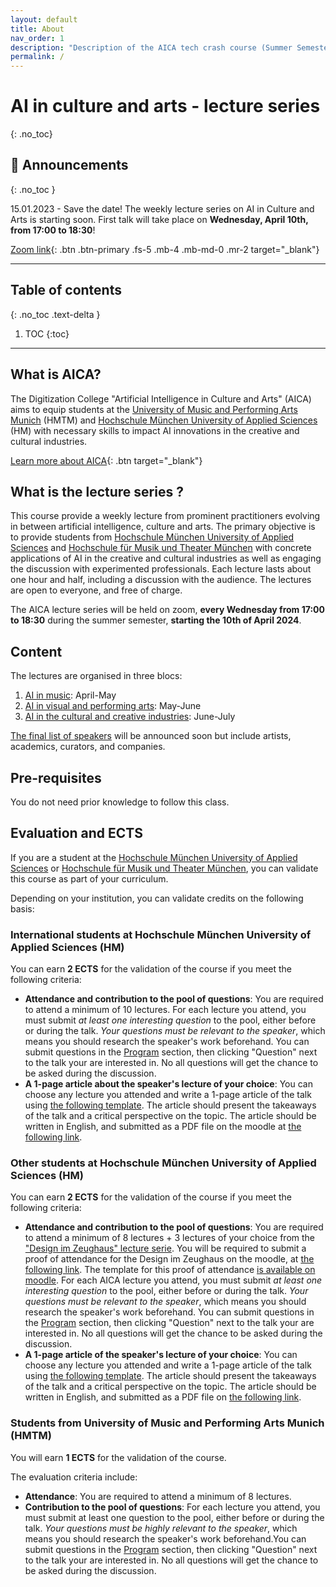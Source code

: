 ```yaml
---
layout: default
title: About
nav_order: 1
description: "Description of the AICA tech crash course (Summer Semester 2024)"
permalink: /
---
```


# AI in culture and arts - lecture series
{: .no_toc}


## 📰 Announcements
{: .no_toc }

15.01.2023 - Save the date! The weekly lecture series on AI in Culture and Arts is starting soon. First talk will take place on **Wednesday, April 10th, from 17:00 to 18:30**!

<!-- A big zoom link button -->
[Zoom link](https://zoom.us/j/91645028574?pwd=MWs2VjI1ZEx0NVpWb1FNbFNVOSszUT09){: .btn .btn-primary .fs-5 .mb-4 .mb-md-0 .mr-2 target="_blank"}

---

## Table of contents
{: .no_toc .text-delta }

1. TOC
{:toc}

---
## What is AICA? 

The Digitization College "Artificial Intelligence in Culture and Arts" (AICA) aims to equip students at the [University of Music and Performing Arts Munich](https://hmtm.de/) (HMTM) and [Hochschule München University of Applied Sciences](https://www.hm.edu/en/index.en.html) (HM) with necessary skills to impact AI innovations in the creative and cultural industries.

[Learn more about AICA](https://www.wavelab.io/aica/){: .btn target="_blank"}


## What is the lecture series ?

This course provide a weekly lecture from prominent practitioners evolving in between artificial intelligence, culture and arts. The primary objective is to provide students from [Hochschule München University of Applied Sciences](https://www.hm.edu/) and [Hochschule für Musik und Theater München](https://hmtm.de/) with concrete applications of AI in the creative and cultural industries as well as engaging the discussion with experimented professionals. Each lecture lasts about one hour and half, including a discussion with the audience. The lectures are open to everyone, and free of charge. 

The AICA lecture series will be held on zoom, **every Wednesday from 17:00 to 18:30** during the summer semester, **starting the 10th of April 2024**.


## Content

The lectures are organised in three blocs:

1. [AI in music](/program/#bloc-1-ai-in-music): April-May
2. [AI in visual and performing arts](program/#bloc-2-ai-in-visual-and-performing-arts): May-June
3. [AI in the cultural and creative industries](program/#bloc-3-ai-in-the-creative-and-cultural-industries): June-July

[The final list of speakers](speakers) will be announced soon but include artists, academics, curators, and companies.

## Pre-requisites

You do not need prior knowledge to follow this class.


## Evaluation and ECTS

If you are a student at the [Hochschule München University of Applied Sciences](https://www.hm.edu/) or [Hochschule für Musik und Theater München](https://hmtm.de/), you can validate this course as part of your curriculum.

Depending on your institution, you can validate credits on the following basis:

### International students at Hochschule München University of Applied Sciences (HM)
You can earn **2 ECTS** for the validation of the course if you meet the following criteria:
- **Attendance and contribution to the pool of questions**: You are required to attend a minimum of 10 lectures. For each lecture you attend, you must submit *at least one interesting question* to the pool, either before or during the talk. *Your questions must be relevant to the speaker*, which means you should research the speaker's work beforehand. You can submit questions in the [Program](program) section, then clicking "Question" next to the talk your are interested in. No all questions will get the chance to be asked during the discussion.
- **A 1-page article about the speaker's lecture of your choice**: You can choose any lecture you attended and write a 1-page article of the talk using [the following template](https://moodle.hm.edu/pluginfile.php/1749894/mod_resource/content/1/template_1page_article.pdf). The article should present the takeaways of the talk and a critical perspective on the topic. The article should be written in English, and submitted as a PDF file on the moodle at [the following link](https://moodle.hm.edu/mod/assign/view.php?id=1015425).

### Other students at Hochschule München University of Applied Sciences (HM) 
You can earn **2 ECTS** for the validation of the course if you meet the following criteria:
- **Attendance and contribution to the pool of questions**: You are required to attend a minimum of 8 lectures + 3 lectures of your choice from the ["Design im Zeughaus" lecture serie](https://designimzeughaus.hm.edu/). You will be required to submit a proof of attendance for the Design im Zeughaus on the moodle, at [the following link](https://moodle.hm.edu/mod/assign/view.php?id=1014628). The template for this proof of attendance [is available on moodle](https://moodle.hm.edu/pluginfile.php/1738315/mod_resource/content/3/20230316-HM-Sammelbestatigung-Gastvortrage-601.pdf). For each AICA lecture you attend, you must submit *at least one interesting question* to the pool, either before or during the talk. *Your questions must be relevant to the speaker*, which means you should research the speaker's work beforehand. You can submit questions in the [Program](program) section, then clicking "Question" next to the talk your are interested in. No all questions will get the chance to be asked during the discussion.
- **A 1-page article of the speaker's lecture of your choice**: You can choose any lecture you attended and write a 1-page article of the talk using [the following template](https://moodle.hm.edu/pluginfile.php/1749894/mod_resource/content/1/template_1page_article.pdf). The article should present the takeaways of the talk and a critical perspective on the topic. The article should be written in English, and submitted as a PDF file on [the following link](https://moodle.hm.edu/mod/assign/view.php?id=1015425).

### Students from University of Music and Performing Arts Munich (HMTM)
You will earn **1 ECTS** for the validation of the course.

The evaluation criteria include:
- **Attendance**: You are required to attend a minimum of 8 lectures.
- **Contribution to the pool of questions**: For each lecture you attend, you must submit at least one question to the pool, either before or during the talk. *Your questions must be highly relevant to the speaker*, which means you should research the speaker's work beforehand.You can submit questions in the [Program](program) section, then clicking "Question" next to the talk your are interested in. No all questions will get the chance to be asked during the discussion.